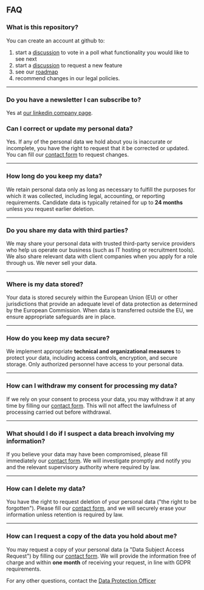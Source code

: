 ## FAQ

### What is this repository?

You can create an account at github to:

1. start a [discussion](https://github.com/talent-cluster/roadmap/discussions) to vote in a poll what functionality you would like to see next
2. start a [discussion](https://github.com/talent-cluster/roadmap/discussions) to request a new feature
3. see our [roadmap](https://github.com/talent-cluster/roadmap/issues)
4. recommend changes in our legal policies.

---

### Do you have a newsletter I can subscribe to?

Yes at [our linkedin company page](https://www.linkedin.com/company/talentcluster).

### Can I correct or update my personal data?
Yes. If any of the personal data we hold about you is inaccurate or incomplete, you have the right to request that it be corrected or updated. You can fill our [contact form](https://talent-cluster.com/contact) to request changes.

---

### How long do you keep my data?
We retain personal data only as long as necessary to fulfill the purposes for which it was collected, including legal, accounting, or reporting requirements. Candidate data is typically retained for up to **24 months** unless you request earlier deletion.

---

### Do you share my data with third parties?
We may share your personal data with trusted third-party service providers who help us operate our business (such as IT hosting or recruitment tools). We also share relevant data with client companies when you apply for a role through us. We never sell your data.

---

### Where is my data stored?
Your data is stored securely within the European Union (EU) or other jurisdictions that provide an adequate level of data protection as determined by the European Commission. When data is transferred outside the EU, we ensure appropriate safeguards are in place.

---

### How do you keep my data secure?
We implement appropriate **technical and organizational measures** to protect your data, including access controls, encryption, and secure storage. Only authorized personnel have access to your personal data.

---

### How can I withdraw my consent for processing my data?
If we rely on your consent to process your data, you may withdraw it at any time by filling our [contact form](https://talent-cluster.com/contact). This will not affect the lawfulness of processing carried out before withdrawal.

---

### What should I do if I suspect a data breach involving my information?
If you believe your data may have been compromised, please fill immediately our [contact form](https://talent-cluster.com/contact). We will investigate promptly and notify you and the relevant supervisory authority where required by law.

---

### How can I delete my data?
You have the right to request deletion of your personal data ("the right to be forgotten"). Please fill our [contact form](https://talent-cluster.com/contact), and we will securely erase your information unless retention is required by law.

---

### How can I request a copy of the data you hold about me?
You may request a copy of your personal data (a "Data Subject Access Request") by filling our [contact form](https://talent-cluster.com/contact). We will provide the information free of charge and within **one month** of receiving your request, in line with GDPR requirements.

For any other questions, contact the [Data Protection Officer](https://www.linkedin.com/in/marisnikos)
